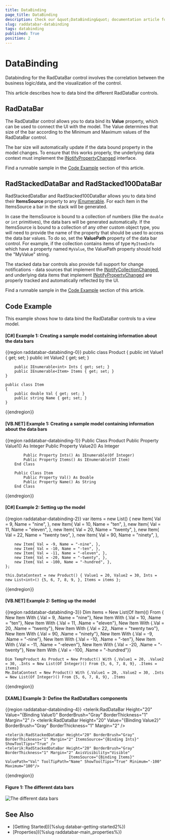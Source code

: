 ```yaml
---
title: DataBinding
page_title: DataBinding
description: Check our &quot;DataBinding&quot; documentation article for the RadDataBar {{ site.framework_name }} control.
slug: raddatabar-databinding
tags: databinding
published: True
position: 2
---
```


# DataBinding

Databinding for the RadDataBar control involves the correlation between the business logic/data, and the visualization of the control.

This article describes how to data bind the different RadDataBar controls.

## RadDataBar

The RadDataBar control allows you to data bind its __Value__ property, which can be used to connect the UI with the model. The Value determines that size of the bar according to the Minimum and Maximum values of the RadDataBar control. 

The bar size will automatically update if the data bound property in the model changes. To ensure that this works properly, the underlying data context must implement the [INotifyPropertyChanged](http://msdn.microsoft.com/en-us/library/system.componentmodel.inotifypropertychanged(VS.95).aspx%20) interface.

Find a runnable sample in the [Code Example](#code-example) section of this article.

## RadStackedDataBar and RadStacked100DataBar

RadStackedDataBar and RadStacked100DataBar allows you to data bind their __ItemsSource__ property to any [IEnumerable](http://msdn.microsoft.com/en-us/library/system.collections.ienumerable.aspx). For each item in the ItemsSource a bar in the stack will be generated. 

In case the ItemsSource is bound to a collection of numbers (like the `double` or `int` primitives), the data bars will be generated automatically. If the ItemsSource is bound to a collection of any other custom object type, you will need to provide the name of the property that should be used to access the data bar values. To do so, set the __ValuePath__ property of the data bar control. For example, if the collection contains items of type `MyItemInfo` which have a property named `MyValue`, the ValuePath property should hold the "MyValue" string.  

The stacked data bar controls also provide full support for change notifications - data sources that implement the [INotifyCollectionChanged](http://msdn.microsoft.com/en-us/library/system.collections.specialized.inotifycollectionchanged.aspx), and underlying data items that implement [INotifyPropertyChanged](http://msdn.microsoft.com/en-us/library/system.componentmodel.inotifypropertychanged(VS.95).aspx%20) are properly tracked and automatically reflected by the UI.

Find a runnable sample in the [Code Example](#code-example) section of this article.

## Code Example

This example shows how to data bind the RadDataBar controls to a view model.

#### __[C#] Example 1: Creating a sample model containing information about the data bars__  
{{region raddatabar-databinding-0}}
	public class Product
	{
		public int Value1 { get; set; }
		public int Value2 { get; set; }
	
		public IEnumerable<int> Ints { get; set; }
		public IEnumerable<Item> Items { get; set; }
	}
	
	public class Item
	{
		public double Val { get; set; }
		public string Name { get; set; }
	}
{{endregion}}

#### __[VB.NET] Example 1: Creating a sample model containing information about the data bars__  
{{region raddatabar-databinding-1}}
	Public Class Product
			Public Property Value1() As Integer
			Public Property Value2() As Integer
	
			Public Property Ints() As IEnumerable(Of Integer)
			Public Property Items() As IEnumerable(Of Item)
		End Class
	
		Public Class Item
			Public Property Val() As Double
			Public Property Name() As String
		End Class
{{endregion}}

#### __[C#] Example 2: Setting up the model__  
{{region raddatabar-databinding-2}}
	var items = new List<Item>() 
	{
		new Item{ Val = 9, Name = "nine", },
		new Item{ Val = 10, Name = "ten", },
		new Item{ Val = 11, Name = "eleven", },
		new Item{ Val = 20, Name = "twenty", }, 
		new Item{ Val = 22, Name = "twenty two", }, 
		new Item{ Val = 90, Name = "ninety", }, 

		new Item{ Val = -9, Name = "-nine", },
		new Item{ Val = -10, Name = "-ten", },
		new Item{ Val = -11, Name = "-eleven", },
		new Item{ Val = -20, Name = "-twenty", }, 
		new Item{ Val = -100, Name = "-hundred", }, 
	};
	
	this.DataContext = new Product() { Value1 = 20, Value2 = 30, Ints = new List<int>() {5, 6, 7, 8, 9, }, Items = items };
{{endregion}}

#### __[VB.NET] Example 2: Setting up the model__  
{{region raddatabar-databinding-3}}
	Dim items = New List(Of Item)() From {
		 New Item With {.Val = 9, .Name = "nine"},
		 New Item With {.Val = 10, .Name = "ten"},
		 New Item With {.Val = 11, .Name = "eleven"},
		 New Item With {.Val = 20, .Name = "twenty"},
		 New Item With {.Val = 22, .Name = "twenty two"},
		 New Item With {.Val = 90, .Name = "ninety"},
		 New Item With {.Val = -9, .Name = "-nine"},
		 New Item With {.Val = -10, .Name = "-ten"},
		 New Item With {.Val = -11, .Name = "-eleven"},
		 New Item With {.Val = -20, .Name = "-twenty"},
		 New Item With {.Val = -100, .Name = "-hundred"}}
	
	Dim TempProduct As Product = New Product() With {.Value1 = 20, .Value2 = 30, .Ints = New List(Of Integer)() From {5, 6, 7, 8, 9}, .Items = items}
	Me.DataContext = New Product() With {.Value1 = 20, .Value2 = 30, .Ints = New List(Of Integer)() From {5, 6, 7, 8, 9}, .Items			
{{endregion}}

#### __[XAML] Example 3: Define the RadDataBars components__  
{{region raddatabar-databinding-4}}
	<telerik:RadDataBar Height="20" Value="{Binding Value1}" BorderBrush="Gray" BorderThickness="1" Margin="2" />
	<telerik:RadDataBar Height="20" Value="{Binding Value2}" BorderBrush="Gray" BorderThickness="1" Margin="2" />
	
	<telerik:RadStackedDataBar Height="20" BorderBrush="Gray" BorderThickness="1" Margin="2" ItemsSource="{Binding Ints}" ShowToolTips="True" />
	<telerik:RadStackedDataBar Height="20" BorderBrush="Gray" BorderThickness="1" Margin="2" AxisVisibility="Visible"
								ItemsSource="{Binding Items}" ValuePath="Val" ToolTipPath="Name" ShowToolTips="True" Minimum="-100" Maximum="100"/>
{{endregion}}

#### __Figure 1: The different data bars__
![The different data bars](images/raddatabar-databinding.PNG)

## See Also  
* [Getting Started]({%slug databar-getting-started2%})
* [Properties]({%slug raddatabar-main_properties%})
